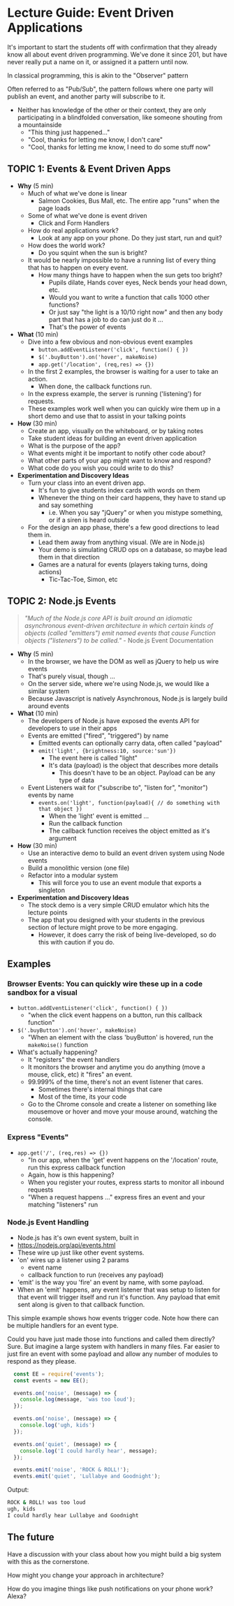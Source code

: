# Lecture Guide: Event Driven Applications

It's important to start the students off with confirmation that they already know all about event driven programming. We've done it since 201, but have never really put a name on it, or assigned it a pattern until now.

In classical programming, this is akin to the "Observer" pattern

Often referred to as "Pub/Sub", the pattern follows where one party will publish an event, and another party will subscribe to it.

- Neither has knowledge of the other or their context, they are only participating in a blindfolded conversation, like someone shouting from a mountainside
  - "This thing just happened..."
  - "Cool, thanks for letting me know, I don't care"
  - "Cool, thanks for letting me know, I need to do some stuff now"

## TOPIC 1: Events & Event Driven Apps

- **Why** (5 min)
  - Much of what we've done is linear
    - Salmon Cookies, Bus Mall, etc. The entire app "runs" when the page loads
  - Some of what we've done is event driven
    - Click and Form Handlers
  - How do real applications work?
    - Look at any app on your phone. Do they just start, run and quit?
  - How does the world work?
    - Do you squint when the sun is bright?
  - It would be nearly impossible to have a running list of every thing that has to happen on every event.
    - How many things have to happen when the sun gets too bright?
      - Pupils dilate, Hands cover eyes, Neck bends your head down, etc.
      - Would you want to write a function that calls 1000 other functions?
      - Or just say "the light is a 10/10 right now" and then any body part that has a job to do can just do it ...
      - That's the power of events
- **What** (10 min)
  - Dive into a few obvious and non-obvious event examples
    - `button.addEventListener('click', function() { })`
    - `$('.buyButton').on('hover', makeNoise)`
    - `app.get('/location', (req,res) => {})`
  - In the first 2 examples, the browser is waiting for a user to take an action.
    - When done, the callback functions run.
  - In the express example, the server is running ('listening') for requests.
  - These examples work well when you can quickly wire them up in a short demo and use that to assist in your talking points
- **How** (30 min)
  - Create an app, visually on the whiteboard, or by taking notes
  - Take student ideas for building an event driven application
  - What is the purpose of the app?
  - What events might it be important to notify other code about?
  - What other parts of your app might want to know and respond?
  - What code do you wish you could write to do this?
- **Experimentation and Discovery Ideas**
  - Turn your class into an event driven app.
    - It's fun to give students index cards with words on them
    - Whenever the thing on their card happens, they have to stand up and say something
      - i.e. When you say "jQuery" or when you mistype something, or if a siren is heard outside
  - For the design an app phase, there's a few good directions to lead them in.
    - Lead them away from anything visual. (We are in Node.js)
    - Your demo is simulating CRUD ops on a database, so maybe lead them in that direction
    - Games are a natural for events (players taking turns, doing actions)
      - Tic-Tac-Toe, Simon, etc

## TOPIC 2: Node.js Events

> *"Much of the Node.js core API is built around an idiomatic asynchronous event-driven architecture in which certain kinds of objects (called "emitters") emit named events that cause Function objects ("listeners") to be called."* - Node.js Event Documentation

- **Why** (5 min)
  - In the browser, we have the DOM as well as jQuery to help us wire events
  - That's purely visual, though ...
  - On the server side, where we're using Node.js, we would like a similar system
  - Because Javascript is natively Asynchronous, Node.js is largely build around events
- **What** (10 min)
  - The developers of Node.js have exposed the events API for developers to use in their apps
  - Events are emitted ("fired", "triggered") by name
    - Emitted events can optionally carry data, often called "payload"
    - `emit('light', {brightness:10, source:'sun'})`
      - The event here is called "light"
      - It's data (payload) is the object that describes more details
        - This doesn't have to be an object. Payload can be any type of data
  - Event Listeners wait for ("subscribe to", "listen for", "monitor") events by name
    - `events.on('light', function(payload){ // do something with that object })`
      - When the 'light' event is emitted ...
      - Run the callback function
      - The callback function receives the object emitted as it's argument
- **How** (30 min)
  - Use an interactive demo to build an event driven system using Node events
  - Build a monolithic version (one file)
  - Refactor into a modular system
    - This will force you to use an event module that exports a singleton
- **Experimentation and Discovery Ideas**
  - The stock demo is a very simple CRUD emulator which hits the lecture points
  - The app that you designed with your students in the previous section of lecture might prove to be more engaging.
    - However, it does carry the risk of being live-developed, so do this with caution if you do.

## Examples

### Browser Events: You can quickly wire these up in a code sandbox for a visual

- `button.addEventListener('click', function() { })`
  - "when the click event happens on a button, run this callback function"
- `$('.buyButton').on('hover', makeNoise)`
  - "When an element with the class 'buyButton' is hovered, run the `makeNoise()` function
- What's actually happening?
  - It "registers" the event handlers
  - It monitors the browser and anytime you do anything (move a mouse, click, etc) it "fires" an event.
  - 99.999% of the time, there's not an event listener that cares.
    - Sometimes there's internal things that care
    - Most of the time, its your code
  - Go to the Chrome console and create a listener on something like mousemove or hover and move your mouse around, watching the console.

### Express "Events"

- `app.get('/', (req,res) => {})`
  - "In our app, when the 'get' event happens on the '/location' route, run this express callback function
  - Again, how is this happening?
  - When you register your routes, express starts to monitor all inbound requests
  - "When a request happens ..." express fires an event and your matching "listeners" run

### Node.js Event Handling

- Node.js has it's own event system, built in
- <https://nodejs.org/api/events.html>
- These wire up just like other event systems.
- 'on' wires up a listener using 2 params
  - event name
  - callback function to run (receives any payload)
- 'emit' is the way you 'fire' an event by name, with some payload.
- When an 'emit' happens, any event listener that was setup to listen for that event will trigger itself and run it's function. Any payload that emit sent along is given to that callback function.

This simple example shows how events trigger code.  Note how there can be multiple handlers for an event type.

Could you have just made those into functions and called them directly? Sure. But imagine a large system with handlers in many files. Far easier to just fire an event with some payload and allow any number of modules to respond as they please.

```javascript
  const EE = require('events');
  const events = new EE();

  events.on('noise', (message) => {
    console.log(message, 'was too loud');
  });

  events.on('noise', (message) => {
    console.log('ugh, kids')
  });

  events.on('quiet', (message) => {
    console.log('I could hardly hear', message);
  });

  events.emit('noise', 'ROCK & ROLL!');
  events.emit('quiet', 'Lullabye and Goodnight');

```

Output:

```bash
ROCK & ROLL! was too loud
ugh, kids
I could hardly hear Lullabye and Goodnight
```

## The future

Have a discussion with your class about how you might build a big system with this as the cornerstone.

How might you change your approach in architecture?

How do you imagine things like push notifications on your phone work? Alexa?
